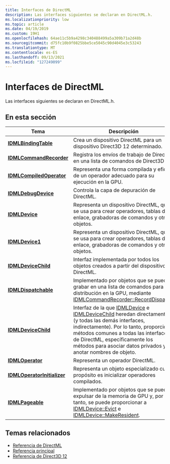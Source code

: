 ```yaml
---
title: Interfaces de DirectML
description: Las interfaces siguientes se declaran en DirectML.h.
ms.localizationpriority: low
ms.topic: article
ms.date: 04/19/2019
ms.custom: 19H1
ms.openlocfilehash: 64ae11c5b9a4298c340488499a5a309b71a2d48b
ms.sourcegitcommit: d75fc10b9f0825bbe5ce5045c90d4045e3c53243
ms.translationtype: MT
ms.contentlocale: es-ES
ms.lasthandoff: 09/13/2021
ms.locfileid: "127249099"
---
```

# <a name="directml-interfaces"></a>Interfaces de DirectML

Las interfaces siguientes se declaran en DirectML.h.

## <a name="in-this-section"></a>En esta sección

| Tema | Descripción |
|-|-|
| [**IDMLBindingTable**](/windows/desktop/api/directml/nn-directml-idmlbindingtable) | Crea un dispositivo DirectML para un dispositivo Direct3D 12 determinado. |
| [**IDMLCommandRecorder**](/windows/desktop/api/directml/nn-directml-idmlcommandrecorder) | Registra los envíos de trabajo de DirectML en una lista de comandos de Direct3D 12. |
| [**IDMLCompiledOperator**](/windows/desktop/api/directml/nn-directml-idmlcompiledoperator) | Representa una forma compilada y eficaz de un operador adecuado para su ejecución en la GPU. |
| [**IDMLDebugDevice**](/windows/desktop/api/directml/nn-directml-idmldebugdevice) | Controla la capa de depuración de DirectML. |
| [**IDMLDevice**](/windows/desktop/api/directml/nn-directml-idmldevice) | Representa un dispositivo DirectML, que se usa para crear operadores, tablas de enlace, grabadoras de comandos y otros objetos. |
| [**IDMLDevice1**](/windows/desktop/api/directml/nn-directml-idmldevice1) | Representa un dispositivo DirectML, que se usa para crear operadores, tablas de enlace, grabadoras de comandos y otros objetos. |
| [**IDMLDeviceChild**](/windows/win32/api/directml/nn-directml-idmldevicechild) | Interfaz implementada por todos los objetos creados a partir del dispositivo DirectML. |
| [**IDMLDispatchable**](/windows/desktop/api/directml/nn-directml-idmldispatchable) | Implementado por objetos que se pueden grabar en una lista de comandos para su distribución en la GPU, mediante [IDMLCommandRecorder::RecordDispatch](/windows/desktop/api/directml/nf-directml-idmlcommandrecorder-recorddispatch). |
| [**IDMLDeviceChild**](/windows/desktop/api/directml/nn-directml-idmlobject) | Interfaz de la que [IDMLDevice](/windows/win32/api/directml/nn-directml-idmldevice) e [IDMLDeviceChild](/windows/desktop/api/directml/nn-directml-idmldevicechild) heredan directamente (y todas las demás interfaces, indirectamente). Por lo tanto, proporciona métodos comunes a todas las interfaces de DirectML, específicamente los métodos para asociar datos privados y anotar nombres de objeto. |
| [**IDMLOperator**](/windows/desktop/api/directml/nn-directml-idmloperator) | Representa un operador DirectML. |
| [**IDMLOperatorInitializer**](/windows/desktop/api/directml/nn-directml-idmloperatorinitializer) | Representa un objeto especializado cuyo propósito es inicializar operadores compilados. |
| [**IDMLPageable**](/windows/desktop/api/directml/nn-directml-idmlpageable) | Implementado por objetos que se pueden expulsar de la memoria de GPU y, por lo tanto, se puede proporcionar a [IDMLDevice::Evict](/windows/desktop/api/directml/nf-directml-idmldevice-evict) e [IDMLDevice::MakeResident](/windows/desktop/api/directml/nf-directml-idmldevice-makeresident). |

## <a name="related-topics"></a>Temas relacionados

* [Referencia de DirectML](direct3d-directml-reference.md)
* [Referencia principal](direct3d-12-core-reference.md)
* [Referencia de Direct3D 12](direct3d-12-reference.md)
